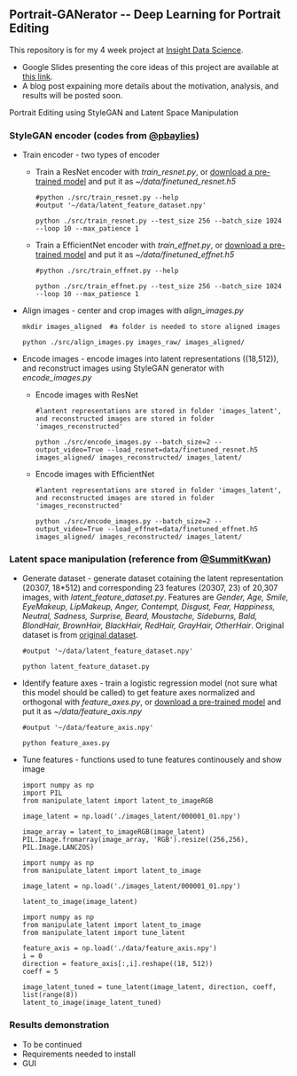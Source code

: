 ## Portrait-GANerator -- Deep Learning for Portrait Editing

This repository is for my 4 week project at [Insight Data Science](https://www.insightdatascience.com).


* Google Slides presenting the core ideas of this project are available at [this link](***).
* A blog post expaining more details about the motivation, analysis, and results will be posted soon.






Portrait Editing using StyleGAN and Latent Space Manipulation


### StyleGAN encoder (codes from [@pbaylies](https://github.com/pbaylies/stylegan-encoder))

* Train encoder - two types of encoder
    * Train a ResNet encoder with *train_resnet.py*, or [download a pre-trained model](https://drive.google.com/open?id=1tZLucJ1pZ8GA9JTRwF9d-Thr0zhR-i6l) and put it as *~/data/finetuned_resnet.h5*
      ```
      #python ./src/train_resnet.py --help
      #output '~/data/latent_feature_dataset.npy'
      
      python ./src/train_resnet.py --test_size 256 --batch_size 1024 --loop 10 --max_patience 1
      ```
    
    * Train a EfficientNet encoder with *train_effnet.py*, or [download a pre-trained model](https://drive.google.com/open?id=1LFTlv0RFo2zXz2GKVEYZDBRL7wFIj5Cc) and put it as *~/data/finetuned_effnet.h5*
      ```
      #python ./src/train_effnet.py --help
      
      python ./src/train_effnet.py --test_size 256 --batch_size 1024 --loop 10 --max_patience 1
      ```


* Align images - center and crop images with *align_images.py*
  ```
  mkdir images_aligned  #a folder is needed to store aligned images

  python ./src/align_images.py images_raw/ images_aligned/
  ```


* Encode images - encode images into latent representations ((18,512)), and reconstruct images using StyleGAN generator with *encode_images.py*
  * Encode images with ResNet
    ```
    #lantent representations are stored in folder 'images_latent', and reconstructed images are stored in folder 'images_reconstructed'
  
    python ./src/encode_images.py --batch_size=2 --output_video=True --load_resnet=data/finetuned_resnet.h5 images_aligned/ images_reconstructed/ images_latent/
    ```
  * Encode images with EfficientNet
    ```
    #lantent representations are stored in folder 'images_latent', and reconstructed images are stored in folder 'images_reconstructed'
  
    python ./src/encode_images.py --batch_size=2 --output_video=True --load_effnet=data/finetuned_effnet.h5 images_aligned/ images_reconstructed/ images_latent/
    ```


### Latent space manipulation (reference from [@SummitKwan](https://github.com/SummitKwan/transparent_latent_gan))
* Generate dataset - generate dataset cotaining the latent representation (20307, 18*512) and corresponding 23 features (20307, 23) of 20,307 images, with *latent_feature_dataset.py*. Features are *Gender, Age, Smile, EyeMakeup, LipMakeup, Anger, Contempt, Disgust, Fear, Happiness, Neutral, Sadness, Surprise, Beard, Moustache, Sideburns, Bald, BlondHair, BrownHair, BlackHair, RedHair, GrayHair, OtherHair*. Original dataset is from [original dataset](https://drive.google.com/uc?id=1xMM3AFq0r014IIhBLiMCjKJJvbhLUQ9t). 
  ```
  #output '~/data/latent_feature_dataset.npy'
  
  python latent_feature_dataset.py
  ```


* Identify feature axes - train a logistic regression model (not sure what this model should be called) to get feature axes normalized and orthogonal with *feature_axes.py*, or [download a pre-trained model](https://drive.google.com/open?id=1G_a48GFl9SPgXKui5Z2aY-aH5gUi6sR2) and put it as *~/data/feature_axis.npy*
  ```
  #output '~/data/feature_axis.npy'
  
  python feature_axes.py
  ```

* Tune features - functions used to tune features continousely and show image
  ```
  import numpy as np
  import PIL
  from manipulate_latent import latent_to_imageRGB
  
  image_latent = np.load('./images_latent/000001_01.npy')
  
  image_array = latent_to_imageRGB(image_latent)
  PIL.Image.fromarray(image_array, 'RGB').resize((256,256), PIL.Image.LANCZOS)
  ```

  ```
  import numpy as np
  from manipulate_latent import latent_to_image
  
  image_latent = np.load('./images_latent/000001_01.npy')
  
  latent_to_image(image_latent)
  ```
  
  ```
  import numpy as np
  from manipulate_latent import latent_to_image
  from manipulate_latent import tune_latent
  
  feature_axis = np.load('./data/feature_axis.npy')
  i = 0
  direction = feature_axis[:,i].reshape((18, 512))
  coeff = 5
  
  image_latent_tuned = tune_latent(image_latent, direction, coeff, list(range(8))
  latent_to_image(image_latent_tuned)
  ```


### Results demonstration
* To be continued
* Requirements needed to install
* GUI

